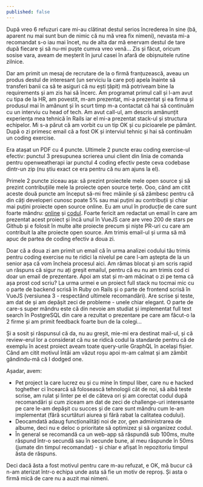 ```yaml
---
published: false
---
```

După vreo 6 refuzuri care mi-au clătinat destul serios încrederea în sine (bă, aparent nu mai sunt bun de nimic că nu mă vrea fix nimeni), nevasta mi-a recomandat s-o iau mai încet, nu de alta dar mă enervam destul de tare după fiecare și să nu-mi puște cumva vreo venă... Zis și făcut, oricum sosise vara, aveam de meșterit în jurul casei în afară de obișnuitele rutine zilnice.

Dar am primit un mesaj de recrutare de la o firmă franțuzească, aveau un produs destul de interesant (un serviciu la care poți apela înainte să transferi banii ca să te asiguri că nu ești țăpit) mă potriveam bine la requirements și am zis hai să încerc. Am programat primul call și l-am avut cu tipa de la HR, am povestit, m-am prezentat, mi-a prezentat și ea firma și produsul mai în amănunt și în scurt timp m-a contactat că hai să continuăm cu un interviu cu head of tech. Am avut call-ul, am descris amănunțit experiența mea tehnică în Rails iar el mi-a prezentat stack-ul și structura echipelor. Mi s-a părut că am vorbit cu un tip OK și cu picioarele pe pământ. După o zi primesc email că a fost OK și interviul tehnic și hai să continuăm un coding exercise.

Era atașat un PDF cu 4 puncte. Ultimele 2 puncte erau coding exercise-ul efectiv: punctul 3 presupunea scrierea unui client din linia de comanda pentru openweatherapi iar punctul 4 coding efectiv peste ceva codebase dintr-un zip (nu știu exact ce era pentru că nu am ajuns la el).

Primele 2 puncte ziceau așa: să prezint proiectele mele open source și să prezint contribuțiile mele la proiecte open source terțe. Ooo, când am citit aceste două puncte am început să-mi frec mâinile și să zâmbesc pentru că din câți developeri cunosc poate 5% sau mai puțini au contribuții și chiar mai puțini proiecte open source online. Eu am unul în producție de care sunt foarte mândru: [online](https://photos.rusiczki.net/) și [codul](https://github.com/photonia-io/photonia). Foarte fericit am redactat un email în care am prezentat acest proiect și încă unul în VueJS care are vreo 200 de stars pe Github și e folosit în multe alte proiecte precum și niște PR-uri cu care am contribuit la alte proiecte open source. Am trimis email-ul și urma să mă apuc de partea de coding efectiv a doua zi.

Doar că a doua zi am primit un email că în urma analizei codului tău trimis pentru coding exercise nu te ridici la nivelul pe care l-am aștepta de la un senior așa că vom încheia procesul aici. Am rămas blocat și am scris rapid un răspuns că sigur nu ați greșit emailul, pentru că eu nu am trimis cod ci doar un email de prezentare. Apoi am stat și m-am măcinat o zi pe tema că așa prost cod scriu? La urma urmei e un proiect full stack nu tocmai mic cu o parte de backend scrisă în Ruby on Rails și o parte de frontend scrisă în VueJS (versiunea 3 - respectând ultimele recomandări). Are scrise și teste, am dat de și am depășit zeci de probleme - unele chiar elegant. O parte de care-s super mândru este că din nevoie am studiat și implementat full text search în PostgreSQL din care a rezultat o prezentare pe care am făcut-o la 2 firme și am primit feedback foarte bun de la colegi...

Și a sosit și răspunsul că da, nu au greșit, mie-mi era destinat mail-ul, și că review-erul lor a considerat că nu se ridică codul la standarde pentru că de exemplu în acest proiect aveam toate query-urile GraphQL în același fișier. Când am citit motivul întâi am văzut roșu apoi m-am calmat și am zâmbit gândindu-mă că I dodged one.

Așadar, avem:

* Pet project la care lucrez eu și cu mine în timpul liber, care nu e hacked toghether ci încearcă să folosească tehnologii cât de noi, să aibă teste scrise, am rulat și linter pe el de câteva ori și am corectat codul după recomandări și cum ziceam am dat de zeci de challenge-uri interesante pe care le-am depășit cu succes și de care sunt mândru cum le-am implementat (fără scurtături aiurea și fără rabat la calitatea codului).
* Deocamdată adaug funcționalități noi de zor, gen administrarea de albume, deci nu e deloc o prioritate să optimizez și să organizez codul.
* În general se recomandă ca un web-app să răspundă sub 100ms, multe răspund într-o secundă sau în secunde bune, al meu răspunde în 50ms (jumate din timpul recomandat) - și chiar e afișat în repozitoriu timpul ăsta de răspuns.

Deci dacă ăsta a fost motivul pentru care m-au refuzat, e OK, mă bucur că n-am aterizat într-o echipa unde asta să fie un motiv de reproș. Și asta o firmă mică de care nu a auzit mai nimeni.